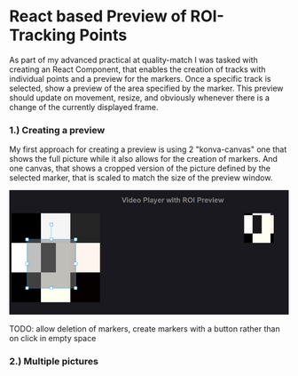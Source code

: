 # React based Preview of ROI-Tracking Points

As part of my advanced practical at quality-match I was tasked with creating an React Component, that enables the creation of tracks with individual points and a preview for the markers. Once a specific track is selected, show a preview of the area specified by the marker. This preview should update on movement, resize, and obviously whenever there is a change of the currently displayed frame.

### 1.) Creating a preview

My first approach for creating a preview is using 2 "konva-canvas" one that shows the full picture while it also allows for the creation of markers. And one canvas, that shows a cropped version of the picture defined by the selected marker, that is scaled to match the size of the preview window.

![first_iteration_preview.jpg](./images/first_iteration_preview.jpg)

TODO: allow deletion of markers, create markers with a button rather than on click in empty space

### 2.) Multiple pictures
